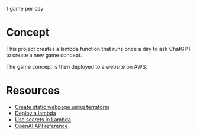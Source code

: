 1 game per day

# Concept

This project creates a lambda function that runs once a day to ask ChatGPT to create a new game concept. 

The game concept is then deployed to a website on AWS.

# Resources 

- [Create static webpage using terraform](https://dev.to/aws-builders/how-to-create-a-simple-static-amazon-s3-website-using-terraform-43hc)
- [Deploy a lambda](https://medium.com/@haissamhammoudfawaz/create-a-aws-lambda-function-using-terraform-and-python-4e0c2816753a)
- [Use secrets in Lambda](https://hackmd.io/@L6aUtVUHQ3ibkfiLD0maQw/BypjVHD8o)
- [OpenAI API reference](https://platform.openai.com/docs/api-reference)
